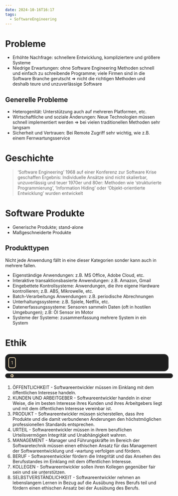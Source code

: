 ```yaml
---
date: 2024-10-16T16:17
tags:
  - SoftwareEngineering
---
```

# Probleme
- Erhöhte Nachfrage: schnellere Entwicklung, kompliziertere und größere Systeme
- Niedrige Erwartungen: ohne Software Engineering Methoden schnell und einfach zu schreibende Programme; viele Firmen sind in die Software Branche gerutscht => nicht die richtigen Methoden und deshalb teure und unzuverlässige Software

## Generelle Probleme
- Heterogenität: Unterstützung auch auf mehreren Platformen, etc.
- Wirtschaftliche und soziale Änderungen: Neue Technologien müssen schnell implementiert werden => bei vielen traditionellen Methoden sehr langsam
- Sicherheit und Vertrauen: Bei Remote Zugriff sehr wichtig, wie z.B. einem Fernwartungsservice

# Geschichte
> ‘Software Engineering’ 1968 auf einer Konferenz zur Software Krise geschaffen
> Ergebnis: Individuelle Ansätze sind nicht skalierbar, unzuverlässig und teuer
> 1970er und 80er: Methoden wie ‘strukturierte Programmierung’, ‘Information Hiding’ oder ‘Objekt-orientierte Entwicklung’ wurden entwickelt

# Software Produkte
- Generische Produkte; stand-alone
- Maßgeschneiderte Produkte

## Produkttypen
Nicht jede Anwendung fällt in eine dieser Kategorien sonder kann auch in mehrere fallen.

- Eigenständige Anwendungen: z.B. MS Office, Adobe Cloud, etc.
- Interaktive transaktionsbasierte Anwendungen: z.B. Amazon, Gmail
- Eingebettete Kontrollsysteme: Anwendungen, die ihre eigene Hardware kontrollieren; z.B. ABS, Mikrowelle, etc.
- Batch-Verarbeitungs Anwendungen: z.B. periodische Abrechnungen
- Unterhaltungssysteme: z.B. Spiele, Netflix, etc.
- Datenerfassungssysteme: Sensoren sammeln Daten (oft in hostilen Umgebungen); z.B: Öl Sensor im Motor
- Systeme der Systeme: zusammenfassung mehrere System in ein System

# Ethik

<div style="display: flex; flex-direction: column; width: 100%;">
  <div style="display: flex; flex-direction: row; width: 100%; background-color: #1e1e1e; border-radius: 1em; margin-bottom: .5em; border: 3px solid #252525; padding: 0.5em;">
    <p style="color: wheat; border: 2px solid wheat; padding: .5em; border-radius: .5em; aspect-ratio: 1 / 1; display: flex; align-items: center; justify-content: center; background-color: #1e1e1e; margin: 0;">1</p>
  </div>
</div>

<div style="display: flex; flex-direction: column; width: 100%;">
  <div style="display: flex; flex-direction: row; width: 100%; background-color: #1e1e1e; border-radius: 1em; margin-bottom: .5em; border: 3px solid #252525; padding: 0em 1em;">
    <p style="color: wheat; border: 2px solid wheat; border-radius: .5em; aspect-ratio: 1 / 1; display: flex; align-items: center; justify-content: center; background-color: #1e1e1e; margin: 0; width: auto; height: 100%;">1</p>
  </div>
</div>


1. ÖFFENTLICHKEIT - Softwareentwickler müssen im Einklang mit dem öffentlichen Interesse handeln.
2. KUNDEN UND ARBEITGEBER - Softwareentwickler handeln in einer Weise, die im besten Interesse ihres Kunden und ihres Arbeitgebers liegt und mit dem öffentlichen Interesse vereinbar ist.
3. PRODUKT - Softwareentwickler müssen sicherstellen, dass ihre Produkte und die damit verbundenen Änderungen den höchstmöglichen professionellen Standards entsprechen.
4. URTEIL - Softwareentwickler müssen in ihrem beruflichen Urteilsvermögen Integrität und Unabhängigkeit wahren.
5. MANAGEMENT - Manager und Führungskräfte im Bereich der Softwaretechnik müssen einen ethischen Ansatz für das Management der Softwareentwicklung und -wartung verfolgen und fördern.
6. BERUF - Softwareentwickler fördern die Integrität und das Ansehen des Berufsstandes im Einklang mit dem öffentlichen Interesse.
7. KOLLEGEN - Softwareentwickler sollen ihren Kollegen gegenüber fair sein und sie unterstützen.
8. SELBSTVERSTÄNDLICHKEIT - Softwareentwickler nehmen an lebenslangem Lernen in Bezug auf die Ausübung ihres Berufs teil und fördern einen ethischen Ansatz bei der Ausübung des Berufs.
